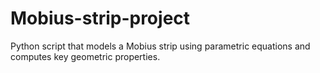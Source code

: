 # Mobius-strip-project
Python script that models a Mobius strip using parametric equations and computes key geometric properties.
